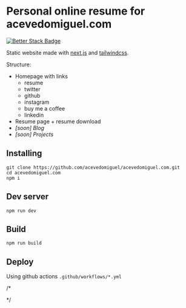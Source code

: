 # Personal online resume for acevedomiguel.com

[![Better Stack Badge](https://uptime.betterstack.com/status-badges/v1/monitor/s6ya.svg)](https://uptime.betterstack.com/?utm_source=status_badge)

Static website made with [next.js](https://nextjs.org/) and [tailwindcss](https://tailwindcss.com/).

Structure:
* Homepage with links
    * resume
    * twitter
    * github
    * instagram
    * buy me a coffee
    * linkedin
* Resume page + resume download
* _[soon] Blog_
* _[soon] Projects_

## Installing
```
git clone https://github.com/acevedomiguel/acevedomiguel.com.git
cd acevedomiguel.com
npm i
```

## Dev server
```
npm run dev
```

## Build
```
npm run build
```

## Deploy
Using github actions `.github/workflows/*.yml`


/*
<link rel="apple-touch-icon" sizes="57x57" href="/apple-icon-57x57.png">
<link rel="apple-touch-icon" sizes="60x60" href="/apple-icon-60x60.png">
<link rel="apple-touch-icon" sizes="72x72" href="/apple-icon-72x72.png">
<link rel="apple-touch-icon" sizes="76x76" href="/apple-icon-76x76.png">
<link rel="apple-touch-icon" sizes="114x114" href="/apple-icon-114x114.png">
<link rel="apple-touch-icon" sizes="120x120" href="/apple-icon-120x120.png">
<link rel="apple-touch-icon" sizes="144x144" href="/apple-icon-144x144.png">
<link rel="apple-touch-icon" sizes="152x152" href="/apple-icon-152x152.png">
<link rel="apple-touch-icon" sizes="180x180" href="/apple-icon-180x180.png">
<link rel="icon" type="image/png" sizes="192x192"  href="/android-icon-192x192.png">
<link rel="icon" type="image/png" sizes="32x32" href="/favicon-32x32.png">
<link rel="icon" type="image/png" sizes="96x96" href="/favicon-96x96.png">
<link rel="icon" type="image/png" sizes="16x16" href="/favicon-16x16.png">
<link rel="manifest" href="/manifest.json">
<meta name="msapplication-TileColor" content="#ffffff">
<meta name="msapplication-TileImage" content="/ms-icon-144x144.png">
<meta name="theme-color" content="#ffffff">
*/
